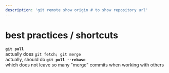 ```yaml
---
description: 'git remote show origin # to show repository url'
---
```


# best practices / shortcuts

**`git pull`**   
actually does `git fetch; git merge`  
actually, should do **`git pull --rebase`**   
which does not leave so many "merge" commits when working with others



